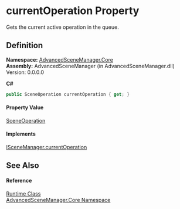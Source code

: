 # currentOperation Property


Gets the current active operation in the queue.



## Definition
**Namespace:** <a href="N_AdvancedSceneManager_Core.md">AdvancedSceneManager.Core</a>  
**Assembly:** AdvancedSceneManager (in AdvancedSceneManager.dll) Version: 0.0.0.0

**C#**
``` C#
public SceneOperation currentOperation { get; }
```



#### Property Value
<a href="T_AdvancedSceneManager_Core_SceneOperation.md">SceneOperation</a>

#### Implements
<a href="P_AdvancedSceneManager_DependencyInjection_ISceneManager_currentOperation.md">ISceneManager.currentOperation</a>  


## See Also


#### Reference
<a href="T_AdvancedSceneManager_Core_Runtime.md">Runtime Class</a>  
<a href="N_AdvancedSceneManager_Core.md">AdvancedSceneManager.Core Namespace</a>  
